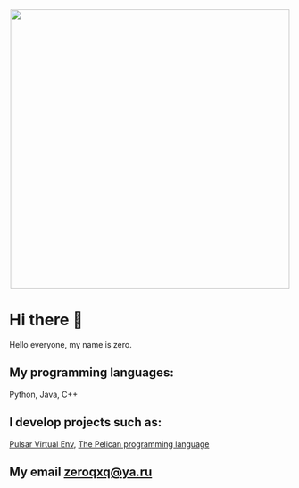 <div id="header" align="center">
  <img src="https://media.giphy.com/media/qgQUggAC3Pfv687qPC/giphy.gif?cid=790b7611wv9b7twemmkk9l4202o4b6pwpl9agmgt9endtdgt&ep=v1_gifs_search&rid=giphy.gif&ct=g" width="500"/>
</div>

# Hi there 👋
Hello everyone, my name is zero. 
## My programming languages:
Python, Java, C++

## I develop projects such as:
[Pulsar Virtual Env](https://github.com/PulsarPrograms/PulsarVenv),
[The Pelican programming language](https://github.com/AvesPelican/Pelican)

## My email zeroqxq@ya.ru

<!--
**zeroqxq/zeroqxq** is a ✨ _special_ ✨ repository because its `README.md` (this file) appears on your GitHub profile.

Here are some ideas to get you started:

- 🔭 I’m currently working on ...
- 🌱 I’m currently learning ...
- 👯 I’m looking to collaborate on ...
- 🤔 I’m looking for help with ...
- 💬 Ask me about ...
- 📫 How to reach me: ...
- 😄 Pronouns: ...
- ⚡ Fun fact: ...
-->
